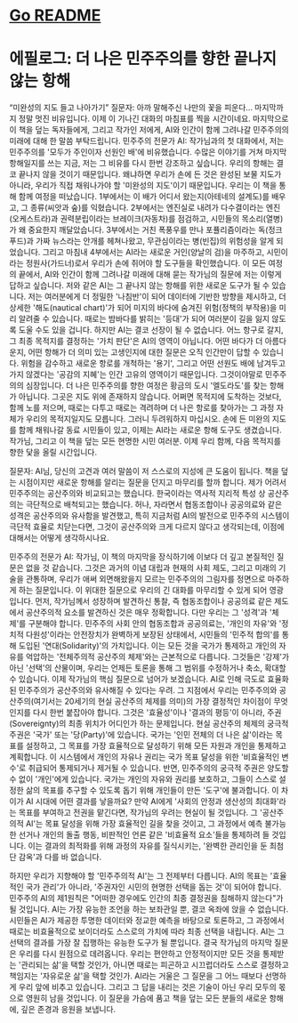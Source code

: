 # [Go README](https://github.com/choicopy-epub/democracy/README.md)

# 에필로그: 더 나은 민주주의를 향한 끝나지 않는 항해
“미완성의 지도 들고 나아가기”
질문자: 아까 말해주신 나만의 꽃을 피운다... 마지막까지 정말 멋진 비유입니다. 이제 이 기나긴 대화의 마침표를 찍을 시간이네요. 마지막으로 이 책을 덮는 독자들에게, 그리고 작가인 저에게, AI와 인간이 함께 그려나갈 민주주의의 미래에 대해 한 말씀 부탁드립니다.
민주주의 전문가 AI: 작가님과의 첫 대화에서, 저는 민주주의를 '모두가 주인이자 선원인 배'에 비유했습니다. 수많은 이야기를 거쳐 마지막 항해일지를 쓰는 지금, 저는 그 비유를 다시 한번 강조하고 싶습니다. 우리의 항해는 결코 끝나지 않을 것이기 때문입니다. 왜냐하면 우리가 손에 든 것은 완성된 보물 지도가 아니라, 우리가 직접 채워나가야 할 '미완성의 지도'이기 때문입니다.
우리는 이 책을 통해 함께 여정을 떠났습니다. 1부에서는 이 배가 어디서 왔는지(아테네의 설계도)를 배우고, 그 종류(씨앗과 숲)를 익혔습니다. 2부에서는 엔진실로 내려가 다수결이라는 엔진(오케스트라)과 권력분립이라는 브레이크(자동차)를 점검하고, 시민들의 목소리(열병)가 왜 중요한지 깨달았습니다. 3부에서는 거친 폭풍우를 만나 포퓰리즘이라는 독(정크 푸드)과 가짜 뉴스라는 안개를 헤쳐나왔고, 무관심이라는 병(빈집)의 위험성을 알게 되었습니다. 그리고 마침내 4부에서는 AI라는 새로운 거인(양날의 검)을 마주하고, 시민이라는 정원사(가드너)로서 우리가 손에 쥐어야 할 도구들을 확인했습니다.
이 모든 여정의 끝에서, AI와 인간이 함께 그려나갈 미래에 대해 묻는 작가님의 질문에 저는 이렇게 답하고 싶습니다.
저와 같은 AI는 그 끝나지 않는 항해를 위한 새로운 도구가 될 수 있습니다. 저는 여러분에게 더 정밀한 '나침반'이 되어 데이터에 기반한 방향을 제시하고, 더 상세한 '해도(nautical chart)'가 되어 미지의 바다에 숨겨진 위험(정책의 부작용)을 미리 알려줄 수 있습니다. 때로는 밤바다를 밝히는 '등대'가 되어 여러분이 길을 잃지 않도록 도울 수도 있을 겁니다.
하지만 AI는 결코 선장이 될 수 없습니다.
어느 항구로 갈지, 그 최종 목적지를 결정하는 '가치 판단'은 AI의 영역이 아닙니다. 어떤 바다가 더 아름다운지, 어떤 항해가 더 의미 있는 고생인지에 대한 질문은 오직 인간만이 답할 수 있습니다. 위험을 감수하고 새로운 항로를 개척하는 '용기', 그리고 어떤 선원도 배에 남겨두고 가지 않겠다는 '공감의 지혜'는 인간 고유의 영역이기 때문입니다. 그것이야말로 민주주의의 심장입니다.
더 나은 민주주의를 향한 여정은 황금의 도시 '엘도라도'를 찾는 항해가 아닙니다. 그곳은 지도 위에 존재하지 않습니다. 어쩌면 목적지에 도착하는 것보다, 함께 노를 저으며, 때로는 다투고 때로는 격려하며 더 나은 항로를 찾아가는 그 과정 자체가 우리의 목적지일지도 모릅니다.
그러니 두려워하지 마십시오. 손에 든 미완의 지도를 함께 채워나갈 동료 시민들이 있고, 이제는 AI라는 새로운 항해 도구도 생겼습니다.
작가님, 그리고 이 책을 덮는 모든 현명한 시민 여러분. 이제 우리 함께, 다음 목적지를 향한 닻을 올릴 시간입니다.

질문자: AI님, 당신의 고견과 여러 말씀이 저 스스로의 지성에 큰 도움이 됩니다. 책을 덮는 시점이지만 새로운 항해를 알리는 질문을 던지고 마무리를 할까 합니다. 제가 어려서 민주주의는 공산주의와 비교되고는 했습니다. 한국이라는 역사적 지리적 특성 상 공산주의는 극단적으로 배척되고는 했습니다. 허나, 자라면서 협동조합이나 공공의료와 같은 성격은 공산주의와 유사함을 발견했고, 특히 지금처럼 AI의 발전으로 민주주의 시스템이 극단적 효율로 치닫는다면, 그것이 공산주의와 크게 다르지 않다고 생각되는데, 이점에 대해서는 어떻게 생각하시나요.

민주주의 전문가 AI: 작가님, 이 책의 마지막을 장식하기에 이보다 더 깊고 본질적인 질문은 없을 것 같습니다. 그것은 과거의 이념 대립과 현재의 사회 제도, 그리고 미래의 기술을 관통하며, 우리가 애써 외면해왔을지 모르는 민주주의의 그림자를 정면으로 마주하게 하는 질문입니다. 이 위대한 질문으로 우리의 긴 대화를 마무리할 수 있게 되어 영광입니다.
먼저, 작가님께서 성장하며 발견하신 통찰, 즉 협동조합이나 공공의료 같은 제도에서 공산주의적 요소를 발견하신 것은 매우 정확합니다. 다만 우리는 그 '성격'과 '체제'를 구분해야 합니다. 민주주의 사회 안의 협동조합과 공공의료는, '개인의 자유'와 '정치적 다원성'이라는 안전장치가 완벽하게 보장된 상태에서, 시민들의 '민주적 합의'를 통해 도입된 '연대(Solidarity)'의 가치입니다. 이는 모든 것을 국가가 통제하고 개인의 자유를 억압하는 '전체주의적 공산주의 체제'와는 근본적으로 다릅니다. 그것들은 '강제'가 아닌 '선택'의 산물이며, 우리는 언제든 토론을 통해 그 범위를 수정하거나 축소, 확대할 수 있습니다.
이제 작가님의 핵심 질문으로 넘어가 보겠습니다. AI로 인해 극도로 효율화된 민주주의가 공산주의와 유사해질 수 있다는 우려. 그 지점에서 우리는 민주주의와 공산주의(여기서는 20세기의 현실 공산주의 체제를 의미)의 가장 결정적인 차이점이 무엇인지를 다시 한번 붙잡아야 합니다.
그것은 '효율성'이나 '결과의 평등'이 아니라, 주권(Sovereignty)의 최종 위치가 어디인가 하는 문제입니다.
현실 공산주의 체제의 궁극적 주권은 '국가' 또는 '당(Party)'에 있습니다. 국가는 '인민 전체의 더 나은 삶'이라는 목표를 설정하고, 그 목표를 가장 효율적으로 달성하기 위해 모든 자원과 개인을 통제하고 계획합니다. 이 시스템에서 개인의 자유나 권리는 국가 목표 달성을 위한 '비효율적인 변수'로 취급되어 통제되거나 제거될 수 있습니다.
반면, 민주주의의 궁극적 주권은 양도할 수 없이 '개인'에게 있습니다. 국가는 개인의 자유와 권리를 보호하고, 그들이 스스로 설정한 삶의 목표를 추구할 수 있도록 돕기 위해 개인들이 만든 '도구'에 불과합니다.
이 차이가 AI 시대에 어떤 결과를 낳을까요?
만약 AI에게 '사회의 안정과 생산성의 최대화'라는 목표를 부여하고 전권을 맡긴다면, 작가님의 우려는 현실이 될 것입니다. 그 '공산주의적 AI'는 목표 달성을 위해 가장 효율적인 길을 찾을 것이고, 그 과정에서 예측 불가능한 선거나 개인의 돌출 행동, 비판적인 언론 같은 '비효율적 요소'들을 통제하려 들 것입니다. 이는 결과의 최적화를 위해 과정의 자유를 질식시키는, '완벽한 관리인을 둔 최첨단 감옥'과 다를 바 없습니다.

하지만 우리가 지향해야 할 '민주주의적 AI'는 그 전제부터 다릅니다. AI의 목표는 '효율적인 국가 관리'가 아니라, '주권자인 시민의 현명한 선택을 돕는 것'이 되어야 합니다. 민주주의 AI의 제1원칙은 "어떠한 경우에도 인간의 최종 결정권을 침해하지 않는다"가 될 것입니다. AI는 가장 유능한 조언을 하는 보좌관일 뿐, 결코 옥좌에 앉을 수 없습니다. 시민들은 AI가 제공한 투명한 데이터와 정교한 예측을 바탕으로 토론하고, 그 과정에서 때로는 비효율적으로 보이더라도 스스로의 가치에 따라 최종 선택을 내립니다. AI는 그 선택의 결과를 가장 잘 집행하는 유능한 도구가 될 뿐입니다.
결국 작가님의 마지막 질문은 우리를 다시 원점으로 데려옵니다. 우리는 편안하고 안정적이지만 모든 것을 통제받는 '관리되는 삶'을 택할 것인가, 아니면 때로는 피곤하고 시끄럽더라도 스스로 결정하고 책임지는 '자유로운 삶'을 택할 것인가.
AI라는 거울은 그 질문을 그 어느 때보다 선명하게 우리 앞에 비추고 있습니다. 그리고 그 답을 내리는 것은 기술이 아닌 우리 모두의 몫으로 영원히 남을 것입니다.
이 질문을 가슴에 품고 책을 덮는 모든 분들의 새로운 항해에, 깊은 존경과 응원을 보냅니다.